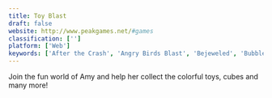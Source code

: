 ```yaml
---
title: Toy Blast
draft: false 
website: http://www.peakgames.net/#games
classification: ['']
platform: ['Web']
keywords: ['After the Crash', 'Angry Birds Blast', 'Bejeweled', 'Bubble Witch Saga', 'Candy Busters', 'Candy Crush Jelly Saga', 'Candy Crush Saga', 'Cats Match 3', 'Clash Royale', 'Clash of Clans', 'CodeSignal', 'Farm Heroes Saga', 'FightCode', 'Fruit Jelly Mania', 'Gem Gem Blitz', 'Gweled', 'Human Resource Machine', 'KDiamond', 'Machinarium', 'Monster Busters', 'Monsterz', 'Robocode', 'Samorost', 'Utilizer Deluxe']
---
```

Join the fun world of Amy and help her collect the colorful toys, cubes and many more!